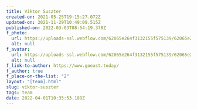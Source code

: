 ```yaml
---
title: Viktor Suszter
created-on: 2021-05-25T19:15:27.072Z
updated-on: 2021-11-29T10:49:09.515Z
published-on: 2022-03-03T08:54:19.378Z
f_photo:
  url: https://uploads-ssl.webflow.com/62065e264f3132155f575139/62065e264f313214be575273_download.png
  alt: null
f_avatar:
  url: https://uploads-ssl.webflow.com/62065e264f3132155f575139/62065e264f313214be575273_download.png
  alt: null
f_link-to-author: https://www.goeast.today/
f_author: true
f_place-on-the-list: "2"
layout: "[team].html"
slug: viktor-suszter
tags: team
date: 2022-04-01T10:35:53.189Z
---
```

